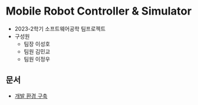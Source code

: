 # Mobile Robot Controller & Simulator

- 2023-2학기 소프트웨어공학 팀프로젝트
- 구성원
  - 팀장 이성호
  - 팀원 김민교
  - 팀원 이정우

## 문서

- [개발 환경 구축](./docs/build-environment.md)

